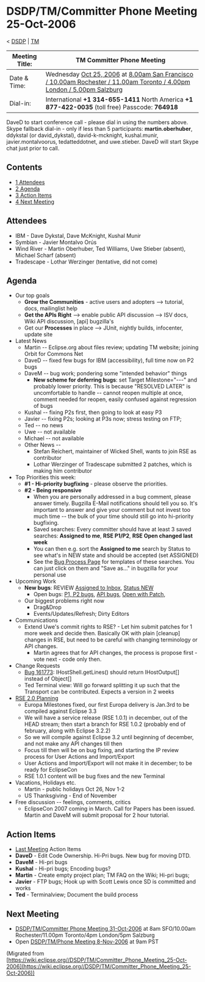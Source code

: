 

DSDP/TM/Committer Phone Meeting 25-Oct-2006
===========================================

< [DSDP](https://wiki.eclipse.org/DSDP "DSDP")‎ | [TM](./TM "DSDP/TM")

| Meeting Title: | **TM Committer Phone Meeting** |
| --- | --- |
| Date & Time: | Wednesday [Oct 25, 2006](./index.php?title=Oct_25,_2006&action=edit&redlink=1 "Oct 25, 2006 (page does not exist)") at [8.00am San Francisco / 10.00am Rochester / 11.00am Toronto / 4.00pm London / 5.00pm Salzburg](http://www.timeanddate.com/worldclock/meetingdetails.html?year=2006&month=10&day=25&hour=15&min=00&sec=0&p1=224&p2=159&p3=250&p4=136&p5=223&iv=1800) |
| Dial-in: | International **+1 314-655-1411**   North America **+1 877-422-0035** (toll free)   Passcode: **764918** |

DaveD to start conference call - please dial in using the numbers above. Skype fallback dial-in - only if less than 5 participants: **martin.oberhuber**, ddykstal (or david_dykstal), david-k-mcknight, kushal.munir, javier.montalvoorus, tedatteddotnet, and uwe.stieber. DaveD will start Skype chat just prior to call.

Contents
--------

*   [1 Attendees](#Attendees)
*   [2 Agenda](#Agenda)
*   [3 Action Items](#Action-Items)
*   [4 Next Meeting](#Next-Meeting)

Attendees
---------

*   IBM - Dave Dykstal, Dave McKnight, Kushal Munir
*   Symbian - Javier Montalvo Orús
*   Wind River - Martin Oberhuber, Ted Williams, Uwe Stieber (absent), Michael Scharf (absent)
*   Tradescape - Lothar Werzinger (tentative, did not come)

Agenda
------

*   Our top goals
    *   **Grow the Communities** \- active users and adopters --> tutorial, docs, mailinglist help
    *   **Get the APIs Right** --\> enable public API discussion --> ISV docs, Wiki API discussion, \[api\] bugzilla's
    *   Get our **Processes** in place --> JUnit, nightly builds, infocenter, update site
*   Latest News
    *   Martin -- Eclipse.org about files review; updating TM website; joining Orbit for Commons Net
    *   DaveD -- fixed few bugs for IBM (accessibility), full time now on P2 bugs
    *   DaveM -- bug work; pondering some "intended behavior" things
        *   **New scheme for deferring bugs**: set Target Milestone="---" and probably lower priority. This is because "RESOLVED LATER" is uncomfortable to handle -- cannot reopen multiple at once, comment needed for reopen, easily confused against regression of bugs
    *   Kushal -- fixing P2s first, then going to look at easy P3
    *   Javier -- fixing P2s; looking at P3s now; stress testing on FTP;
    *   Ted -- no news
    *   Uwe -- not available
    *   Michael -- not available
    *   Other News --
        *   Stefan Reichert, maintainer of Wicked Shell, wants to join RSE as contributor
        *   Lothar Werzinger of Tradescape submitted 2 patches, which is making him contributor
*   Top Priorities this week:
    *   **#1 - Hi-priority bugfixing** \- please observe the priorities.
    *   **#2 - Being responsive**
        *   When you are personally addressed in a bug comment, please answer timely. Bugzilla E-Mail notifications should tell you so. It's important to answer and give your comment but not invest too much time -- the bulk of your time should still go into hi-priority bugfixing.
        *   Saved searches: Every committer should have at least 3 saved searches: **Assigned to me**, **RSE P1/P2**, **RSE Open changed last week**
        *   You can then e.g. sort the **Assigned to me** search by Status to see what's in NEW state and should be accepted (set ASSIGNED)
        *   See the [Bug Process Page](https://www.eclipse.org/dsdp/tm/development/bug_process.php) for templates of these searches. You can just click on them and "Save as..." in bugzilla for your personal use
*   Upcoming Work
    *   **New bugs**: REVIEW [Assigned to Inbox](https://bugs.eclipse.org/bugs/buglist.cgi?query_format=advanced&classification=DSDP&product=Target+Management&component=RSE&bug_status=UNCONFIRMED&bug_status=NEW&bug_status=ASSIGNED&bug_status=REOPENED&emailassigned_to1=1&emailtype1=exact&email1=dsdp.tm.rse-inbox%40eclipse.org&cmdtype=doit), [Status NEW](https://bugs.eclipse.org/bugs/buglist.cgi?query_format=advanced&classification=DSDP&product=Target+Management&component=RSE&bug_status=NEW&cmdtype=doit)
        *   Open bugs: [P1, P2 bugs](https://bugs.eclipse.org/bugs/buglist.cgi?query_format=advanced&classification=DSDP&product=Target+Management&component=RSE&bug_status=UNCONFIRMED&bug_status=NEW&bug_status=ASSIGNED&bug_status=REOPENED&priority=P1&priority=P2&cmdtype=doit), [API bugs](https://bugs.eclipse.org/bugs/buglist.cgi?query_format=advanced&short_desc_type=allwordssubstr&short_desc=%5Bapi&classification=DSDP&product=Target+Management&component=RSE&bug_status=UNCONFIRMED&bug_status=NEW&bug_status=ASSIGNED&bug_status=REOPENED&cmdtype=doit), [Open with Patch](https://bugs.eclipse.org/bugs/buglist.cgi?query_format=advanced&classification=DSDP&product=Target+Management&component=RSE&bug_status=UNCONFIRMED&bug_status=NEW&bug_status=ASSIGNED&bug_status=REOPENED&cmdtype=doit&field0-0-0=attachments.ispatch&type0-0-0=equals&value0-0-0=1),
    *   Our biggest problems right now
        *   Drag&Drop
        *   Events/Updates/Refresh; Dirty Editors
*   Communications
    *   Extend Uwe's commit rights to RSE? - Let him submit patches for 1 more week and decide then. Basically OK with plain \[cleanup\] changes in RSE, but need to be careful with changing terminology or API changes.
        *   Martin agrees that for API changes, the process is propose first - vote next - code only then.
*   Change Requests
    *   [Bug 161773](https://bugs.eclipse.org/bugs/show_bug.cgi?id=161773): IHostShell.getLines() should return IHostOutput\[\] instead of Object\[\]
    *   Ted Terminal view: Will go forward splitting it up such that the Transport can be contributed. Expects a version in 2 weeks
*   [RSE 2.0 Planning](./RSE_2.0_Planning "RSE 2.0 Planning")
    *   Europa Milestones fixed, our first Europa delivery is Jan.3rd to be compiled against Eclipse 3.3
    *   We will have a service release (RSE 1.0.1) in december, out of the HEAD stream; then start a branch for RSE 1.0.2 (probably end of february, along with Eclipse 3.2.2)
    *   So we will compile against Eclipse 3.2 until beginning of december, and not make any API changes till then
    *   Focus till then will be on bug fixing, and starting the IP review process for User Actions and Import/Export
    *   User Actions and Import/Export will not make it in december; to be ready for EclipseCon
    *   RSE 1.0.1 content will be bug fixes and the new Terminal
*   Vacations, Holidays etc.
    *   Martin - public holidays Oct 26, Nov 1-2
    *   US Thanksgiving - End of November
*   Free discussion -- feelings, comments, critics
    *   EclipseCon 2007 coming in March. Call for Papers has been issued. Martin and DaveM will submit proposal for 2 hour tutorial.

Action Items
------------

*   [Last Meeting](./Committer_Phone_Meeting_18-Oct-2006#Action_Items "DSDP/TM/Committer Phone Meeting 18-Oct-2006") Action Items
*   **DaveD** \- Edit Code Ownership. Hi-Pri bugs. New bug for moving DTD.
*   **DaveM** \- Hi-pri bugs
*   **Kushal** \- Hi-pri bugs; Encoding bugs?
*   **Martin** \- Create empty project plan; TM FAQ on the Wiki; Hi-pri bugs;
*   **Javier** \- FTP bugs; Hook up with Scott Lewis once SD is committed and works
*   **Ted** \- Terminalview; Document the build process

Next Meeting
------------

*   [DSDP/TM/Committer Phone Meeting 31-Oct-2006](./Committer_Phone_Meeting_31-Oct-2006 "DSDP/TM/Committer Phone Meeting 31-Oct-2006") at 8am SFO/10.00am Rochester/11.00pm Toronto/4pm London/5pm Salzburg
*   Open [DSDP/TM/Phone Meeting 8-Nov-2006](./Phone_Meeting_8-Nov-2006 "DSDP/TM/Phone Meeting 8-Nov-2006") at 9am PST


(Migrated from [https://wiki.eclipse.org//DSDP/TM/Committer_Phone_Meeting_25-Oct-2006](https://wiki.eclipse.org//DSDP/TM/Committer_Phone_Meeting_25-Oct-2006))